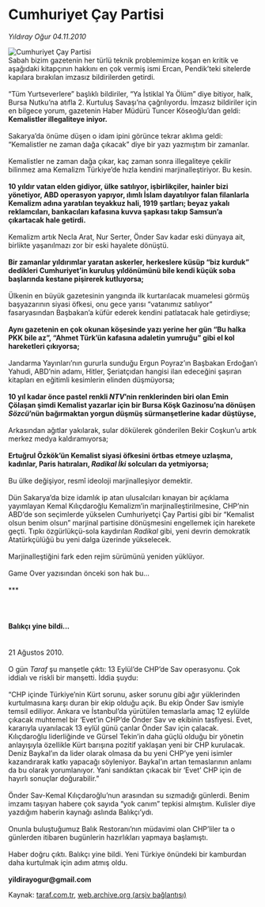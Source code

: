 # Cumhuriyet Çay Partisi 

*Yıldıray Oğur 04.11.2010*

<div class="yazi"><img align="left" alt="Cumhuriyet Çay Partisi " border="0" src="http://www.taraf.com.tr/fotoraflar/makaleler/cumhuriyet-cay-partisi_4090_orijinal.jpg" style="border-right-width:10px; border-color:#FFFFFF"/><br/>Sabah bizim gazetenin her türlü teknik problemimize koşan en kritik ve aşağıdaki kitapçının hakkını en çok vermiş ismi Ercan, Pendik’teki sitelerde kapılara bırakılan imzasız bildirilerden getirdi. <br/><br/>“Tüm Yurtseverlere” başlıklı bildiriler, “Ya İstiklal Ya Ölüm” diye bitiyor, halk, Bursa Nutku’na atıfla 2. Kurtuluş Savaşı’na çağrılıyordu. İmzasız bildiriler için en bilgece yorum, gazetenin Haber Müdürü Tuncer Köseoğlu’dan geldi: <b>Kemalistler illegaliteye iniyor.</b> <br/><br/>Sakarya’da önüme düşen o idam ipini görünce tekrar aklıma geldi: “Kemalistler ne zaman dağa çıkacak” diye bir yazı yazmıştım bir zamanlar. <br/><br/>Kemalistler ne zaman dağa çıkar, kaç zaman sonra illegaliteye çekilir bilinmez ama Kemalizm Türkiye’de hızla kendini marjinalleştiriyor. Bu kesin.<br/><br/><b>10 yıldır vatan elden gidiyor, ülke satılıyor, işbirlikçiler, hainler bizi yönetiyor, ABD operasyon yapıyor, ılımlı İslam dayatılıyor falan filanlarla Kemalizm adına yaratılan teyakkuz hali, 1919 şartları; beyaz yakalı reklamcıları, bankacıları kafasına kuvva şapkası takıp Samsun’a çıkartacak hale getirdi. </b><br/><br/>Kemalizm artık Necla Arat, Nur Serter, Önder Sav kadar eski dünyaya ait, birlikte yaşanılmazı zor bir eski hayalete dönüştü. <b><br/><br/>Bir zamanlar yıldırımlar yaratan askerler, herkeslere küsüp “biz kurduk” dedikleri Cumhuriyet’in kuruluş yıldönümünü bile kendi küçük soba başlarında kestane pişirerek kutluyorsa; </b><br/><br/>Ülkenin en büyük gazetesinin yangında ilk kurtarılacak muamelesi görmüş başyazarının siyasi öfkesi, onu gece yarısı “vatanımız satılıyor” fasaryasından Başbakan’a küfür ederek kendini patlatacak hale getirdiyse; <b><br/><br/>Aynı gazetenin en çok okunan köşesinde yazı yerine her gün “Bu halka PKK bile az”, “Ahmet Türk’ün kafasına adaletin yumruğu” gibi el kol hareketleri çıkıyorsa;</b> <br/><br/>Jandarma Yayınları’nın gururla sunduğu Ergun Poyraz’ın Başbakan Erdoğan’ı Yahudi, ABD’nin adamı, Hitler, Şeriatçıdan hangisi ilan edeceğini şaşıran kitapları en eğitimli kesimlerin elinden düşmüyorsa; <b><br/><br/>10 yıl kadar önce pastel renkli <i>NTV</i>’nin renklerinden biri olan Emin Çölaşan şimdi Kemalist yazarlar için bir Bursa Köşk Gazinosu’na dönüşen <i>Sözcü</i>’nün bağırmaktan yorgun düşmüş sürmanşetlerine kadar düştüyse, </b><br/><br/>Arkasından ağıtlar yakılarak, sular dökülerek gönderilen Bekir Coşkun’u artık merkez medya kaldıramıyorsa; <b><br/><br/>Ertuğrul Özkök’ün Kemalist siyasi öfkesini örtbas etmeye uzlaşma, kadınlar, Paris hatıraları, <i>Radikal İki</i> solcuları da yetmiyorsa; </b><br/><br/>Bu ülke değişiyor, resmî ideoloji marjinalleşiyor demektir. <br/><br/>Dün Sakarya’da bize idamlık ip atan ulusalcıları kınayan bir açıklama yayımlayan Kemal Kılıçdaroğlu Kemalizm’in marjinalleştirilmesine, CHP’nin ABD’de son seçimlerde yükselen Cumhuriyetçi Çay Partisi gibi bir “Kemalist olsun benim olsun” marjinal partisine dönüşmesini engellemek için harekete geçti. Tıpkı özgürlükçü-sola kaydırılan <i>Radikal</i> gibi, yeni devrin demokratik Atatürkçülüğü bu yeni dalga üzerinde yükselecek. <br/><br/>Marjinalleştiğini fark eden rejim sürümünü yeniden yüklüyor. <br/><br/>Game Over yazısından önceki son hak bu...<br/><br/>*** 
<h4> </h4>
<h4>Balıkçı yine bildi... </h4><br/>21 Ağustos 2010.<br/><br/>O gün <i>Taraf</i> şu manşetle çıktı: 13 Eylül’de CHP’de Sav operasyonu. Çok iddialı ve riskli bir manşetti. İddia şuydu:<br/><br/>“CHP içinde Türkiye’nin Kürt sorunu, asker sorunu gibi ağır yüklerinden kurtulmasına karşı duran bir ekip olduğu açık. Bu ekip Önder Sav ismiyle temsil ediliyor. Ankara ve İstanbul’da yürütülen temaslarla amaç 12 eylülde çıkacak muhtemel bir ‘Evet’in CHP’de Önder Sav ve ekibinin tasfiyesi. Evet, kararıyla uyanılacak 13 eylül günü çanlar Önder Sav için çalacak. Kılıçdaroğlu liderliğinde ve Gürsel Tekin’in daha güçlü olduğu bir yönetin anlayışıyla özellikle Kürt barışına pozitif yaklaşan yeni bir CHP kurulacak. Deniz Baykal’ın da lider olarak olmasa da bu yeni CHP’ye yeni isimler kazandırarak katkı yapacağı söyleniyor. Baykal’ın artan temaslarının anlamı da bu olarak yorumlanıyor. Yani sandıktan çıkacak bir ‘Evet’ CHP için de hayırlı sonuçlar doğurabilir.” <br/><br/>Önder Sav-Kemal Kılıçdaroğlu’nun arasından su sızmadığı günlerdi. Benim imzamı taşıyan habere çok sayıda “yok canım” tepkisi almıştım. Kulisler diye yazdığım haberin kaynağı aslında Balıkçı’ydı. <br/><br/>Onunla buluştuğumuz Balık Restoranı’nın müdavimi olan CHP’liler ta o günlerden itibaren bugünlerin hazırlıkları yapmaya başlamıştı.<br/><br/>Haber doğru çıktı. Balıkçı yine bildi. Yeni Türkiye önündeki bir kamburdan daha kurtulmak için adım atmış oldu.<b><br/><br/>yildirayogur@gmail.com</b><b> </b></div>

Kaynak: [taraf.com.tr](http://www.taraf.com.tr:80/yildiray-ogur/makale-cumhuriyet-cay-partisi.htm), [web.archive.org (arşiv bağlantısı)](http://web.archive.org/web/20101107060837/http://www.taraf.com.tr:80/yildiray-ogur/makale-cumhuriyet-cay-partisi.htm)
